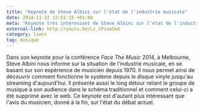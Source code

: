 ```yaml
---
title: "Keynote de Steve Albini sur l'état de l'industrie musicale"
date: 2014-11-22 15:51:15 +01:00
meta: "Keynote très intéressant de Steve Albini sur l'état de l'industrie musicale"
external-link: http://youtu.be/Lz_CPzuwSk4
category: liens
tag: musique
---
```


Dans son keynote pour la conférence <i lang="en">Face The Music</i> 2014, à Melbourne, Steve Albini nous informe sur la situation de l'industrie musicale, en se basant sur son expérience de musicien depuis 1970. Il nous permet ainsi de découvrir comment fonctionne le système depuis le disque vinyle jusqu'au streaming d'aujourd'hui. Il présente aussi le long détour reliant le groupe de musique à son audience dans le schéma traditionnel et comment celui-ci a été supprimé avec le web. Ce keynote est d'autant plus intéressant que l'avis du musicien, donné à la fin, sur l'état du débat actuel.